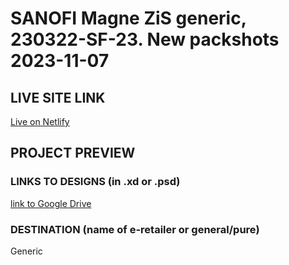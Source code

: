 # SANOFI Magne ZiS generic, 230322-SF-23. New packshots 2023-11-07
<!-- please enter project number recived from PM -->

## LIVE SITE LINK
<!-- please enter link to site preview here -->
[Live on Netlify](#)

## PROJECT PREVIEW
<!-- ![Design preview for the project](./link) -->

### LINKS TO DESIGNS (in .xd or .psd)
<!-- please enter link to preview designs -->
[link to Google Drive](https://drive.google.com/drive/folders/1xa935qO5ijYDOJolIAvtOBwZxBkaZhRO)

### DESTINATION (name of e-retailer or general/pure)
<!-- please enter e-retailers name -->
Generic
